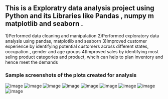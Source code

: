 ## This is a Exploratry data analysis project using Python and its Libraries like Pandas , numpy m matplotlib and seaborn .
1)Performed data cleaning and manipulation
2)Performed exploratory data analysis using pandas, matplotlib and seaborn
3)Improved customer experience by identifying potential customers across different states, occupation , gender and age groups
4)Improved sales by identifying most seling product categories and product, whcih can help to plan inventory and hence meet the demands

### Sample screenshots of the plots created for analysis
![image](https://github.com/A00477010/DataAnalysisUsingPython/assets/144287467/ee383f21-2f17-4aeb-9d95-0fec87d76b34)
![image](https://github.com/A00477010/DataAnalysisUsingPython/assets/144287467/9c60dc07-807b-4e77-afb7-f4083873f386)
![image](https://github.com/A00477010/DataAnalysisUsingPython/assets/144287467/8cb180bf-14bf-43b5-8501-ada445bf6714)
![image](https://github.com/A00477010/DataAnalysisUsingPython/assets/144287467/2d39d8ea-8812-4281-9619-6b48e13460e8)
![image](https://github.com/A00477010/DataAnalysisUsingPython/assets/144287467/bc811a9e-f673-42c8-96b7-39cf72ceb755)
![image](https://github.com/A00477010/DataAnalysisUsingPython/assets/144287467/c852b703-7273-43e7-bb35-c81b87e3677d)
![image](https://github.com/A00477010/DataAnalysisUsingPython/assets/144287467/0c5a5c8d-06d1-45a6-9c27-4acc2a46b241)
![image](https://github.com/A00477010/DataAnalysisUsingPython/assets/144287467/7d2354ae-52cd-4bb2-88d9-2ce6c1b24423)
![image](https://github.com/A00477010/DataAnalysisUsingPython/assets/144287467/e6654b6b-2a79-400f-b1a8-e3248fba213c)
